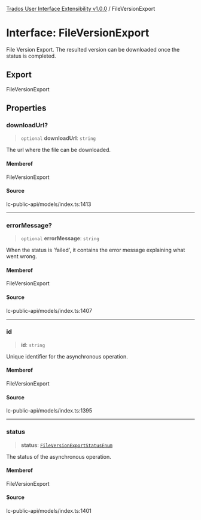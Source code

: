 [Trados User Interface Extensibility v1.0.0](../wiki/globals) / FileVersionExport

# Interface: FileVersionExport

File Version Export. The resulted version can be downloaded once the status is completed.

## Export

FileVersionExport

## Properties

### downloadUrl?

> `optional` **downloadUrl**: `string`

The url where the file can be downloaded.

#### Memberof

FileVersionExport

#### Source

lc-public-api/models/index.ts:1413

***

### errorMessage?

> `optional` **errorMessage**: `string`

When the status is 'failed', it contains the error message explaining what went wrong.

#### Memberof

FileVersionExport

#### Source

lc-public-api/models/index.ts:1407

***

### id

> **id**: `string`

Unique identifier for the asynchronous operation.

#### Memberof

FileVersionExport

#### Source

lc-public-api/models/index.ts:1395

***

### status

> **status**: [`FileVersionExportStatusEnum`](../wiki/Type.FileVersionExportStatusEnum)

The status of the asynchronous operation.

#### Memberof

FileVersionExport

#### Source

lc-public-api/models/index.ts:1401
